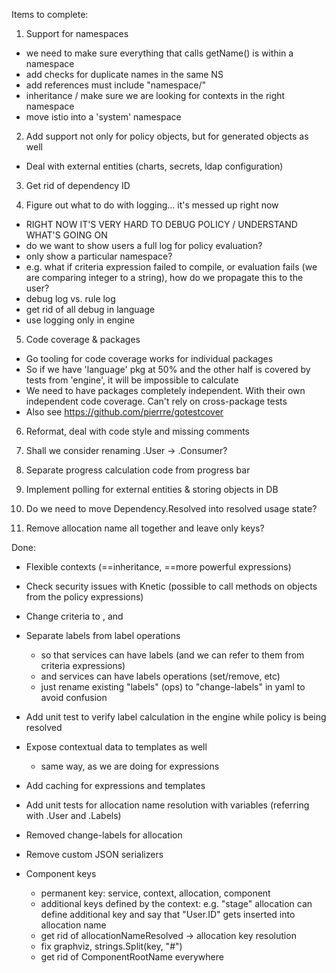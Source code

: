 Items to complete:

1. Support for namespaces
  - we need to make sure everything that calls getName() is within a namespace
  - add checks for duplicate names in the same NS
  - add references must include "namespace/"
  - inheritance / make sure we are looking for contexts in the right namespace
  - move istio into a 'system' namespace

2. Add support not only for policy objects, but for generated objects as well
  - Deal with external entities (charts, secrets, ldap configuration)

3. Get rid of dependency ID

4. Figure out what to do with logging... it's messed up right now
  - RIGHT NOW IT'S VERY HARD TO DEBUG POLICY / UNDERSTAND WHAT'S GOING ON
  - do we want to show users a full log for policy evaluation?
  - only show a particular namespace?
  - e.g. what if criteria expression failed to compile, or evaluation fails (we are comparing integer to a string), how do we propagate this to the user?
  - debug log vs. rule log
  - get rid of all debug in language
  - use logging only in engine

5. Code coverage & packages
  - Go tooling for code coverage works for individual packages
  - So if we have 'language' pkg at 50% and the other half is covered by tests from 'engine', it will be impossible to calculate
  - We need to have packages completely independent. With their own independent code coverage. Can't rely on cross-package tests
  - Also see https://github.com/pierrre/gotestcover

6. Reformat, deal with code style and missing comments

7. Shall we consider renaming .User -> .Consumer?

8. Separate progress calculation code from progress bar

9. Implement polling for external entities & storing objects in DB

10. Do we need to move Dependency.Resolved into resolved usage state?

11. Remove allocation name all together and leave only keys?

Done:
* Flexible contexts (==inheritance, ==more powerful expressions)

* Check security issues with Knetic (possible to call methods on objects from the policy expressions)

* Change criteria to <RequireAll>, <RequireAny> and <RequireNone>

* Separate labels from label operations
  - so that services can have labels (and we can refer to them from criteria expressions)
  - and services can have labels operations (set/remove, etc)
  - just rename existing "labels" (ops) to "change-labels" in yaml to avoid confusion

* Add unit test to verify label calculation in the engine while policy is being resolved

* Expose contextual data to templates as well
  - same way, as we are doing for expressions

* Add caching for expressions and templates

* Add unit tests for allocation name resolution with variables (referring with .User and .Labels)

* Removed change-labels for allocation

* Remove custom JSON serializers

* Component keys
  - permanent key: service, context, allocation, component
  - additional keys defined by the context:
        e.g. "stage" allocation can define additional key
        and say that "User.ID" gets inserted into allocation name
  - get rid of allocationNameResolved -> allocation key resolution
  - fix graphviz, strings.Split(key, "#")
  - get rid of ComponentRootName everywhere
